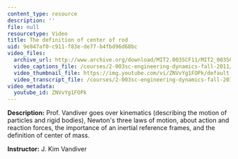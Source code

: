```yaml
---
content_type: resource
description: ''
file: null
resourcetype: Video
title: The definition of center of rod
uid: 9e847af0-c911-f83e-de77-b4fbd96d68bc
video_files:
  archive_url: http://www.archive.org/download/MIT2.003SCF11/MIT2_003SCF11_lec02_300k.mp4
  video_captions_file: /courses/2-003sc-engineering-dynamics-fall-2011/ddab3b740cbf5519a2c656dfb2e973c6_ZNVvYg1FOPk.vtt
  video_thumbnail_file: https://img.youtube.com/vi/ZNVvYg1FOPk/default.jpg
  video_transcript_file: /courses/2-003sc-engineering-dynamics-fall-2011/9120c2a2e56a2508e620e6c41e2e029a_ZNVvYg1FOPk.pdf
video_metadata:
  youtube_id: ZNVvYg1FOPk
---
```


**Description:** Prof. Vandiver goes over kinematics (describing the motion of particles and rigid bodies), Newton's three laws of motion, about action and reaction forces, the importance of an inertial reference frames, and the definition of center of mass.

**Instructor:** J. Kim Vandiver